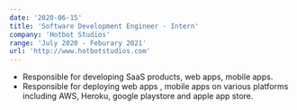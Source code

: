 ```yaml
---
date: '2020-06-15'
title: 'Software Development Engineer - Intern'
company: 'Hotbot Studios'
range: 'July 2020 - Feburary 2021'
url: 'http://www.hotbotstudios.com'
---
```


- Responsible for developing SaaS products, web apps, mobile apps.
- Responsible for deploying web apps , mobile apps on various platforms including AWS, Heroku, google playstore and apple app store.

